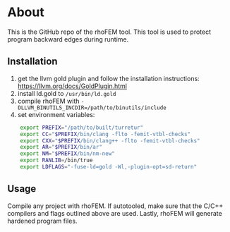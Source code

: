 # About
This is the GitHub repo of the rhoFEM tool. This tool is used to protect program backward edges during runtime.

## Installation

1. get the llvm gold plugin and follow the installation instructions: https://llvm.org/docs/GoldPlugin.html
2. install ld.gold to ```/usr/bin/ld.gold```
3. compile rhoFEM with ```-DLLVM_BINUTILS_INCDIR=/path/to/binutils/include```
4. set environment variables:
```bash
    export PREFIX="/path/to/built/turretur"
    export CC="$PREFIX/bin/clang -flto -femit-vtbl-checks"
    export CXX="$PREFIX/bin/clang++ -flto -femit-vtbl-checks"
    export AR="$PREFIX/bin/ar"
    export NM="$PREFIX/bin/nm-new"
    export RANLIB=/bin/true
    export LDFLAGS="-fuse-ld=gold -Wl,-plugin-opt=sd-return"
```
## Usage

Compile any project with rhoFEM. If autotooled, make sure that the C/C++ compilers and flags outlined above are used. Lastly, rhoFEM will generate hardened program files.
